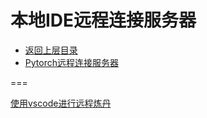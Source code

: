 # 本地IDE远程连接服务器


* [返回上层目录](../machine-learning-framework.md)
* [Pytorch远程连接服务器](pycharm-remote-link-server/pycharm-remote-link-server.md)





===

[使用vscode进行远程炼丹](https://zhuanlan.zhihu.com/p/89662757)